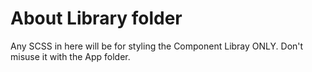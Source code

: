 # About Library folder
Any SCSS in here will be for styling the Component Libray ONLY. Don't misuse it with the App folder.